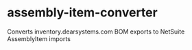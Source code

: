 # assembly-item-converter
Converts inventory.dearsystems.com BOM exports to NetSuite AssemblyItem imports
